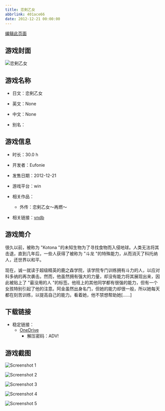 ```yaml
---
title: 恋剣乙女
abbrlink: 401ace66
date: 2012-12-21 00:00:00
---
```

[编辑此页面](https://github.com/ACG-3/ADV3-source/blob/main/source/_posts/games/%E6%81%8B%E5%89%A3%E4%B9%99%E5%A5%B3.md)

## 游戏封面

![恋剣乙女](https://pan.timero.xyz/onedrive/img_lib_001/%E6%81%8B%E5%89%A3%E4%B9%99%E5%A5%B3_cover.avif)


## 游戏名称

- 日文：恋剣乙女
- 英文：None
- 中文：None

- 别名：


## 游戏信息

- 时长：30.0 h
- 开发者：Eufonie
- 发售日期：2012-12-21
- 游戏平台：win
- 相关作品：
   - 外传：恋剣乙女～再燃～

- 相关链接：[vndb](https://vndb.org/v10608)


## 游戏简介

很久以前，被称为 "Kotona "的未知生物为了寻找食物而入侵地球。人类无法将其击退，直到几年后，一些人获得了被称为 "斗龙 "的特殊能力，从而消灭了科托纳人，还世界以和平。

现在，诚一就读于超级精英的鹿之森学院，该学院专门训练拥有斗力的人，以应对科多纳的再次袭击。然而，他虽然拥有强大的力量，却没有能力将其展现出来，因此被贴上了 "最没用的人 "的标签。他班上的其他同学都有很强的能力，但有一个女孩特别引起了他的注意。阿金虽然出身名门，但她的能力却很一般，所以她每天都在刻苦训练，以提高自己的能力。看着她，他不禁想帮助她[......]




## 下载链接

- 稳定链接：
    - [OneDrive](https://pan.timero.xyz/onedrive/adv_lib_001/%E6%81%8B%E5%89%A3%E4%B9%99%E5%A5%B3)
        - 解压密码：ADV!



## 游戏截图


![Screenshot 1](https://pan.timero.xyz/onedrive/img_lib_001/%E6%81%8B%E5%89%A3%E4%B9%99%E5%A5%B3_Screenshot_1.avif)

![Screenshot 2](https://pan.timero.xyz/onedrive/img_lib_001/%E6%81%8B%E5%89%A3%E4%B9%99%E5%A5%B3_Screenshot_2.avif)

![Screenshot 3](https://pan.timero.xyz/onedrive/img_lib_001/%E6%81%8B%E5%89%A3%E4%B9%99%E5%A5%B3_Screenshot_3.avif)

![Screenshot 4](https://pan.timero.xyz/onedrive/img_lib_001/%E6%81%8B%E5%89%A3%E4%B9%99%E5%A5%B3_Screenshot_4.avif)

![Screenshot 5](https://pan.timero.xyz/onedrive/img_lib_001/%E6%81%8B%E5%89%A3%E4%B9%99%E5%A5%B3_Screenshot_5.avif)

